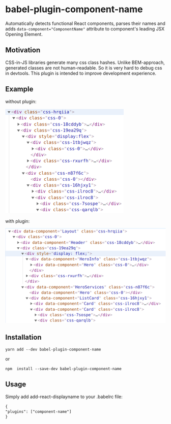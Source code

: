 # babel-plugin-component-name

Automatically detects functional React components, parses their names and adds `data-component="ComponentName"` attribute to component's leading JSX Opening Element.

## Motivation

CSS-in-JS libraries generate many css class hashes. Unlike BEM-approach, generated classes are not human-readable. So it is very hard to debug css in devtools. This plugin is intended to improve development experience.

## Example

without plugin:

![before](docs/before.png)

with plugin:

![after](docs/after.png)

## Installation
```
yarn add --dev babel-plugin-component-name
```
or

```
npm  install --save-dev babel-plugin-component-name
```

## Usage

Simply add add-react-displayname to your .babelrc file:
```
{
"plugins": ["component-name"]
}
```

